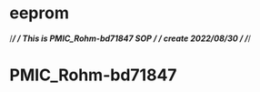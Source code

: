 # eeprom
/******************************************/
/* This is PMIC_Rohm-bd71847 SOP          */
/* create 2022/08/30                      */
/******************************************/
# PMIC_Rohm-bd71847
